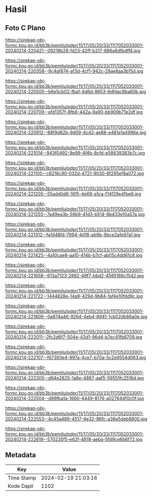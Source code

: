 # Hasil

## Foto C Plano

https://sirekap-obj-formc.kpu.go.id/bb3b/pemilu/pdpr/11/17/05/20/33/1117052033001-20240214-220421--09218b28-fd23-42ff-b317-686a8dfbdff4.jpg

https://sirekap-obj-formc.kpu.go.id/bb3b/pemilu/pdpr/11/17/05/20/33/1117052033001-20240214-220358--9c4af874-af3d-4cf1-942c-29ae8aa3b15d.jpg

https://sirekap-obj-formc.kpu.go.id/bb3b/pemilu/pdpr/11/17/05/20/33/1117052033001-20240214-220505--b6e5cb02-fbaf-4d6d-8653-6dfdac8ba60b.jpg

https://sirekap-obj-formc.kpu.go.id/bb3b/pemilu/pdpr/11/17/05/20/33/1117052033001-20240214-220709--afd1357f-8fb6-442a-9a90-bb909b71e2df.jpg

https://sirekap-obj-formc.kpu.go.id/bb3b/pemilu/pdpr/11/17/05/20/33/1117052033001-20240214-220912--88f9d82b-9d09-4c42-ae88-e481e1a4996e.jpg

https://sirekap-obj-formc.kpu.go.id/bb3b/pemilu/pdpr/11/17/05/20/33/1117052033001-20240214-221014--943f0492-9e99-4f4b-8cfd-e58639383b7c.jpg

https://sirekap-obj-formc.kpu.go.id/bb3b/pemilu/pdpr/11/17/05/20/33/1117052033001-20240214-221105--c6216c90-032d-4721-9030-6f295ef8a072.jpg

https://sirekap-obj-formc.kpu.go.id/bb3b/pemilu/pdpr/11/17/05/20/33/1117052033001-20240214-221205--55add0d6-16f5-4e69-a1ca-f14f29e4fbe6.jpg

https://sirekap-obj-formc.kpu.go.id/bb3b/pemilu/pdpr/11/17/05/20/33/1117052033001-20240214-221255--7a49ea3b-59b9-41d3-b514-8b433e10a57a.jpg

https://sirekap-obj-formc.kpu.go.id/bb3b/pemilu/pdpr/11/17/05/20/33/1117052033001-20240214-221312--fa1d48fd-7994-4d18-ab9b-9bce2a1e97a1.jpg

https://sirekap-obj-formc.kpu.go.id/bb3b/pemilu/pdpr/11/17/05/20/33/1117052033001-20240214-221425--4a10cae8-aa10-414b-b7cf-ab05c4dd61c8.jpg

https://sirekap-obj-formc.kpu.go.id/bb3b/pemilu/pdpr/11/17/05/20/33/1117052033001-20240214-221658--613a7123-2882-49f7-bbd2-4565166c1542.jpg

https://sirekap-obj-formc.kpu.go.id/bb3b/pemilu/pdpr/11/17/05/20/33/1117052033001-20240214-221722--1444828e-14a9-429d-9b84-faf4e10fdd9c.jpg

https://sirekap-obj-formc.kpu.go.id/bb3b/pemilu/pdpr/11/17/05/20/33/1117052033001-20240214-221809--0a874a46-9264-4eb4-8941-1cb02db86a0e.jpg

https://sirekap-obj-formc.kpu.go.id/bb3b/pemilu/pdpr/11/17/05/20/33/1117052033001-20240214-222011--2fc2d6f7-504e-43d1-96d4-b7ec41fb8709.jpg

https://sirekap-obj-formc.kpu.go.id/bb3b/pemilu/pdpr/11/17/05/20/33/1117052033001-20240214-222107--f67393e4-997a-4ce7-b70a-5c2e9554d063.jpg

https://sirekap-obj-formc.kpu.go.id/bb3b/pemilu/pdpr/11/17/05/20/33/1117052033001-20240214-222305--d64e2825-1a6e-4887-aaf5-59551fc2516d.jpg

https://sirekap-obj-formc.kpu.go.id/bb3b/pemilu/pdpr/11/17/05/20/33/1117052033001-20240214-222504--d99fba1a-1660-4449-8176-a027644f0c0f.jpg

https://sirekap-obj-formc.kpu.go.id/bb3b/pemilu/pdpr/11/17/05/20/33/1117052033001-20240214-222553--4c45a489-4517-4e32-96fc-a36e5deb8800.jpg

https://sirekap-obj-formc.kpu.go.id/bb3b/pemilu/pdpr/11/17/05/20/33/1117052033001-20240214-222619--570235f5-e62f-4818-aeba-5fd9ce6b6f72.jpg


## Metadata

| Key        | Value               |
| ---------- | ------------------- |
| Time Stamp | 2024-02-19 21:03:16 |
| Kode Dapil | 1102                |



